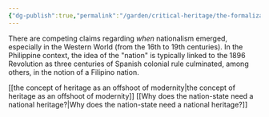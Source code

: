 ```yaml
---
{"dg-publish":true,"permalink":"/garden/critical-heritage/the-formalization-of-the-nation-state-and-the-rise-of-nationalism/","created":"2024-06-18T15:27:02.160+08:00","updated":"2024-07-22T15:01:24.789+08:00"}
---
```



There are competing claims regarding *when* nationalism emerged, especially in the Western World (from the 16th to 19th centuries). In the Philippine context, the idea of the "nation" is typically linked to the 1896 Revolution as three centuries of Spanish colonial rule culminated, among others, in the notion of a Filipino nation.

[[the concept of heritage as an offshoot of modernity\|the concept of heritage as an offshoot of modernity]]
[[Why does the nation-state need a national heritage?\|Why does the nation-state need a national heritage?]]


